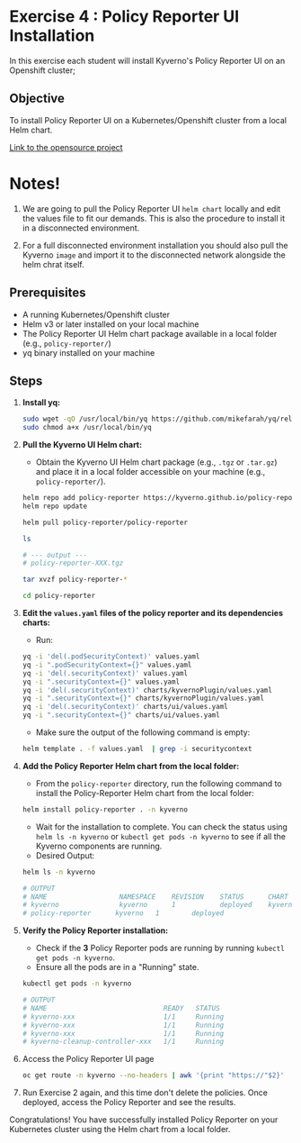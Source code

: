 # Exercise 4 : Policy Reporter UI Installation
In this exercise each student will install Kyverno's Policy Reporter UI on an Openshift cluster;

## Objective
To install Policy Reporter UI on a Kubernetes/Openshift cluster from a local Helm chart.

[Link to the opensource project](https://kyverno.github.io/policy-reporter/)

# Notes!
1. We are going to pull the Policy Reporter UI `helm chart` locally and edit the values file to fit our demands. This is also the procedure to install it in a disconnected environment.

2. For a full disconnected environment installation you should also pull the Kyverno `image` and import it to the disconnected network alongside the helm chrat itself.

## Prerequisites
- A running Kubernetes/Openshift cluster
- Helm v3 or later installed on your local machine
- The Policy Reporter UI Helm chart package available in a local folder (e.g., `policy-reporter/`)
- yq binary installed on your machine

## Steps
1. **Install yq:**
   ```bash
   sudo wget -qO /usr/local/bin/yq https://github.com/mikefarah/yq/releases/latest/download/yq_linux_amd64
   sudo chmod a+x /usr/local/bin/yq
   ```

2. **Pull the Kyverno UI Helm chart:**
   - Obtain the Kyverno UI Helm chart package (e.g., `.tgz` or `.tar.gz`) and place it in a local folder accessible on your machine (e.g., `policy-reporter/`).
   ```bash
   helm repo add policy-reporter https://kyverno.github.io/policy-reporter
   helm repo update

   helm pull policy-reporter/policy-reporter
   
   ls 

   # --- output ---
   # policy-reporter-XXX.tgz 

   tar xvzf policy-reporter-*
   
   cd policy-reporter
   ```

4. **Edit the `values.yaml` files of the policy reporter and its dependencies charts:**
   - Run:
   ```bash
   yq -i 'del(.podSecurityContext)' values.yaml
   yq -i ".podSecurityContext={}" values.yaml
   yq -i 'del(.securityContext)' values.yaml
   yq -i ".securityContext={}" values.yaml
   yq -i 'del(.securityContext)' charts/kyvernoPlugin/values.yaml
   yq -i ".securityContext={}" charts/kyvernoPlugin/values.yaml
   yq -i 'del(.securityContext)' charts/ui/values.yaml
   yq -i ".securityContext={}" charts/ui/values.yaml
   ```
   - Make sure the output of the following command is empty:
   ```bash
   helm template . -f values.yaml  | grep -i securitycontext
   ```

5. **Add the Policy Reporter Helm chart from the local folder:**
   - From the `policy-reporter` directory, run the following command to install the Policy-Reporter Helm chart from the local folder:
   ```bash
   helm install policy-reporter . -n kyverno
   ```
   - Wait for the installation to complete. You can check the status using `helm ls -n kyverno` or `kubectl get pods -n kyverno` to see if all the Kyverno components are running.
   - Desired Output:
   ```bash
   helm ls -n kyverno

   # OUTPUT
   # NAME   	           NAMESPACE	REVISION	STATUS  	CHART        	APP VERSION
   # kyverno	           kyverno  	1       	deployed	kyverno-x.x.x	vx.x.x     
   # policy-reporter      kyverno   1        deployed 
   ```
6. **Verify the Policy Reporter installation:**
   - Check if the **3** Policy Reporter pods are running by running `kubectl get pods -n kyverno`.
   - Ensure all the pods are in a "Running" state.
   ```bash
   kubectl get pods -n kyverno

   # OUTPUT
   # NAME                             READY   STATUS    
   # kyverno-xxx                      1/1     Running   
   # kyverno-xxx                      1/1     Running   
   # kyverno-xxx                      1/1     Running   
   # kyverno-cleanup-controller-xxx   1/1     Running
   
   ```

7. Access the Policy Reporter UI page
   ```bash
   oc get route -n kyverno --no-headers | awk '{print "https://"$2}'
   ```

8. Run Exercise 2 again, and this time don't delete the policies. Once deployed, access the Policy Reporter and see the results.

Congratulations! You have successfully installed Policy Reporter on your Kubernetes cluster using the Helm chart from a local folder.


